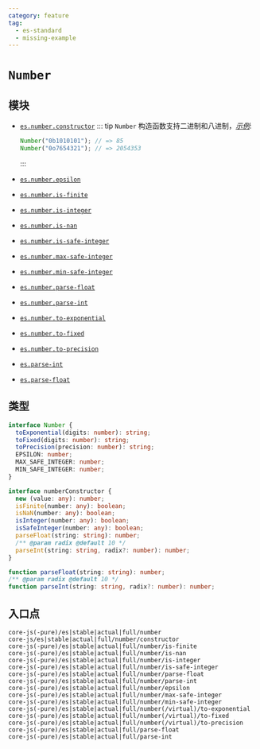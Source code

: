 ```yaml
---
category: feature
tag:
  - es-standard
  - missing-example
---
```


# `Number`

## 模块

- [`es.number.constructor`](https://github.com/zloirock/core-js/blob/master/packages/core-js/modules/es.number.constructor.js)
  ::: tip
  `Number` 构造函数支持二进制和八进制，[_示例_](https://goo.gl/jRd6b3):

  ```js
  Number("0b1010101"); // => 85
  Number("0o7654321"); // => 2054353
  ```

  :::

- [`es.number.epsilon`](https://github.com/zloirock/core-js/blob/master/packages/core-js/modules/es.number.epsilon.js)
- [`es.number.is-finite`](https://github.com/zloirock/core-js/blob/master/packages/core-js/modules/es.number.is-finite.js)
- [`es.number.is-integer`](https://github.com/zloirock/core-js/blob/master/packages/core-js/modules/es.number.is-integer.js)
- [`es.number.is-nan`](https://github.com/zloirock/core-js/blob/master/packages/core-js/modules/es.number.is-nan.js)
- [`es.number.is-safe-integer`](https://github.com/zloirock/core-js/blob/master/packages/core-js/modules/es.number.is-safe-integer.js)
- [`es.number.max-safe-integer`](https://github.com/zloirock/core-js/blob/master/packages/core-js/modules/es.number.max-safe-integer.js)
- [`es.number.min-safe-integer`](https://github.com/zloirock/core-js/blob/master/packages/core-js/modules/es.number.min-safe-integer.js)
- [`es.number.parse-float`](https://github.com/zloirock/core-js/blob/master/packages/core-js/modules/es.number.parse-float.js)
- [`es.number.parse-int`](https://github.com/zloirock/core-js/blob/master/packages/core-js/modules/es.number.parse-int.js)
- [`es.number.to-exponential`](https://github.com/zloirock/core-js/blob/master/packages/core-js/modules/es.number.to-exponential.js)
- [`es.number.to-fixed`](https://github.com/zloirock/core-js/blob/master/packages/core-js/modules/es.number.to-fixed.js)
- [`es.number.to-precision`](https://github.com/zloirock/core-js/blob/master/packages/core-js/modules/es.number.to-precision.js)
- [`es.parse-int`](https://github.com/zloirock/core-js/blob/master/packages/core-js/modules/es.parse-int.js)
- [`es.parse-float`](https://github.com/zloirock/core-js/blob/master/packages/core-js/modules/es.parse-float.js)

## 类型

```ts
interface Number {
  toExponential(digits: number): string;
  toFixed(digits: number): string;
  toPrecision(precision: number): string;
  EPSILON: number;
  MAX_SAFE_INTEGER: number;
  MIN_SAFE_INTEGER: number;
}

interface numberConstructor {
  new (value: any): number;
  isFinite(number: any): boolean;
  isNaN(number: any): boolean;
  isInteger(number: any): boolean;
  isSafeInteger(number: any): boolean;
  parseFloat(string: string): number;
  /** @param radix @default 10 */
  parseInt(string: string, radix?: number): number;
}

function parseFloat(string: string): number;
/** @param radix @default 10 */
function parseInt(string: string, radix?: number): number;
```

## 入口点

```
core-js(-pure)/es|stable|actual|full/number
core-js/es|stable|actual|full/number/constructor
core-js(-pure)/es|stable|actual|full/number/is-finite
core-js(-pure)/es|stable|actual|full/number/is-nan
core-js(-pure)/es|stable|actual|full/number/is-integer
core-js(-pure)/es|stable|actual|full/number/is-safe-integer
core-js(-pure)/es|stable|actual|full/number/parse-float
core-js(-pure)/es|stable|actual|full/number/parse-int
core-js(-pure)/es|stable|actual|full/number/epsilon
core-js(-pure)/es|stable|actual|full/number/max-safe-integer
core-js(-pure)/es|stable|actual|full/number/min-safe-integer
core-js(-pure)/es|stable|actual|full/number(/virtual)/to-exponential
core-js(-pure)/es|stable|actual|full/number(/virtual)/to-fixed
core-js(-pure)/es|stable|actual|full/number(/virtual)/to-precision
core-js(-pure)/es|stable|actual|full/parse-float
core-js(-pure)/es|stable|actual|full/parse-int
```
